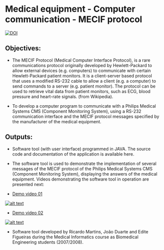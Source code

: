 # Medical equipment - Computer communication - MECIF protocol
[![DOI](https://zenodo.org/badge/DOI/10.5281/zenodo.4570613.svg)](https://doi.org/10.5281/zenodo.4570613)


## Objectives:

- The MECIF Protocol (Medical Computer Interface Protocol), is a rare communications protocol originally developed by Hewlett-Packard to allow external devices (e.g. computers) to communicate with certain Hewlett-Packard patient monitors. It is a client-server based protocol that uses a modified RS-232 cable to allow a client (e.g. a computer) to send commands to a server (e.g. patient monitor). The protocol can be used to retrieve vital data from patient monitors, such as ECG, blood pressure and heart-rate signals. (from Wikipedia).

- To develop a computer program to communicate with a Philips Medical Systems CMS (Component Monitoring System), using a RS-232 communication interface and the MECIF protocol messages specified by the manufacturer of the medical equipment.



## Outputs:

- Software tool (with user interface) programmed in JAVA. The source code and documentation of the application is available here.

- The software tool is used to demonstrate the implementation of several messages of the MECIF protocol of the Philips Medical Systems CMS (Component Monitoring System), displaying the answers of the medical equipment. Videos demonstrating the software tool in operation are presented next: 

- [Demo video 01](https://youtu.be/YPAmYJ98v9k)

[![alt text](https://img.youtube.com/vi/YPAmYJ98v9k/0.jpg)](https://youtu.be/YPAmYJ98v9k)



- [Demo video 02](https://youtu.be/B6JtPIZxQLo)

[![alt text](https://img.youtube.com/vi/B6JtPIZxQLo/0.jpg)](https://youtu.be/B6JtPIZxQLo)



- Software tool developed by Ricardo Martins, João Duarte and Edite Figueiras during the Medical Informatics course as Biomedical Engineering students (2007/2008).
